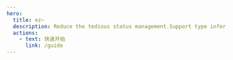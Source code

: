 ```yaml
---
hero:
  title: ez~
  description: Reduce the tedious status management.Support type infer.Small size
  actions:
    - text: 快速开始
      link: /guide
---
```

